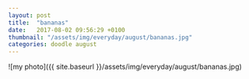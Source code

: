 ```yaml
---
layout: post
title:  "bananas"
date:   2017-08-02 09:56:29 +0100
thumbnail: "/assets/img/everyday/august/bananas.jpg"
categories: doodle august
---
```


![my photo]({{ site.baseurl }}/assets/img/everyday/august/bananas.jpg)
